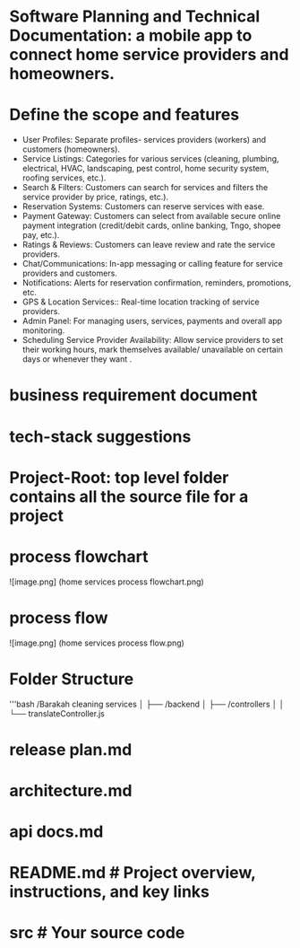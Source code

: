 # Software Planning and Technical Documentation: a mobile app to connect home service providers and homeowners. 
# Define the scope and features
- User Profiles: Separate profiles- services providers (workers) and customers (homeowners).
- Service Listings: Categories for various services (cleaning, plumbing, electrical, HVAC, landscaping, pest control, home security system, roofing services, etc.).
- Search & Filters: Customers can search for services and filters the service provider by price, ratings, etc.).
- Reservation Systems: Customers can reserve services with ease. 
- Payment Gateway: Customers can select from available secure online payment integration (credit/debit cards, online banking, Tngo, shopee pay, etc.).
- Ratings & Reviews: Customers can leave review and rate the service providers. 
- Chat/Communications: In-app messaging or calling feature for service providers and customers.
- Notifications: Alerts for reservation confirmation, reminders, promotions, etc.
- GPS & Location Services:: Real-time location tracking of service providers.
- Admin Panel: For managing users, services, payments and overall app monitoring. 
- Scheduling Service Provider Availability: Allow service providers to set their working hours, mark themselves available/ unavailable on certain days or whenever they want . 
# business requirement document 
# tech-stack suggestions
# Project-Root: top level folder contains all the source file for a project
# process flowchart 
![image.png] (home services process flowchart.png)
# process flow
![image.png] (home services process flow.png)
# Folder Structure

'''bash
/Barakah cleaning services
│
├── /backend
│   ├── /controllers
│   │   └── translateController.js

# release plan.md
# architecture.md
# api docs.md
# README.md  # Project overview, instructions, and key links
# src  # Your source code
